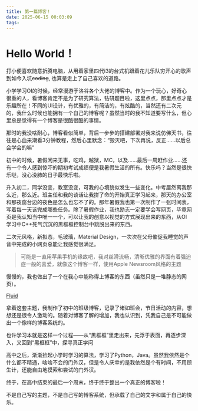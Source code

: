 ```yaml
---
title: 第一篇博客！
date: 2025-06-15 00:03:09
tags:
---
```


# Hello World！

打小便喜欢随意折腾电脑，从用着家里四代i3的台式机跟着花儿乐队穷开心的歌声到如今入坑~~coding~~, 也算是走上了自己喜欢的道路。

小学学习OI的时候，经常漫游于洛谷各个大佬的博客中。作为一个玩心，好奇心很重的人，看博客肯定不是为了研究算法，钻研题目啦，这里点点，那里点点才是乐趣所在！不同的UI设计，有优雅的，有简洁的，有炫酷的，当然还有二次元的，我什么时候也能拥有一个自己的博客呢？虽然当时的我不知道要写什么，但心里总是觉得有一个博客是很酷很酷的事情。

那时的我没啥耐心，博客看似简单，背后一步步的搭建部署对我来说仿佛天书，往往是心血来潮看3分钟教程，然后心里默念：“毁灭吧，下次再说，反正……以后总会学会的嘛”

初中的时候，暑假闲来无事，吃鸡，越狱，MC，以及……最后一周赶作业……还有一个令人感到惊吓的期初考试成绩便是我暑假生活的所有。快乐吗？当然是很快乐哒，没心没肺的日子最快乐啦。

升入初二，同学没变，教室没变，可我的心境貌似发生一些变化。中考居然离我那么近，那么近。班主任和我的谈话让我拼了命的开始真正学习起来，那天的办公室和那夜窗台边的夜色是怎么也忘不了的。那年暑假我也第一次制作了一张时间表，写着每一天该完成哪些任务。除了暑假作业，我也励志一定要学会写网页，毕竟网页是我认知当中唯一一个，可以让我的创意以视觉的方式展现出来的东西，从OI学习中C++死气沉沉的黑框框控制台中跳脱出来的东西。

二次元风格，新拟态，毛玻璃，Material Design，一次次在父母催促我睡觉的声音中完成的小网页总能让我感觉很满足。

> 可能是一直用苹果手机的缘故吧，我对丝滑流畅，清晰优雅的界面有着强迫症一般的喜爱，就像这个博客一样，使用Apple Newsroom风格的主题

慢慢的，我也做出了一个在我心中能称得上博客的东西（虽然只是一堆静态的网页）。

[Fluid](https://gitee.com/Jinyuanzhou/Jinyuanzhou) 

拿着这套主题，我制作了初中的班级博客，记录了诸如班会，节日活动的内容，想想还是很令人激动的。随着对博客了解的增加，我也认识到，凭我自己是不可能做出一个像样的博客系统的。

也许学习本就是这样一个过程——从“黑框框”里走出来，先浮于表面，再逐步深入，又回到“黑框框”中，探寻真正学问

高中之后，渐渐捡起小学时学习的算法，学习了Python，Java。虽然我依然是个什么都不精通，啥啥不会的门外汉，但是令人庆幸的是我依然是个有时间，不用顾生计，还能自由地摸索和尝试的门外汉。

终于，在高中结束的最后一个周末，终于终于整出一个真正的博客啦！

不是自己写的主题，不是自己写的博客系统，但承载了自己的文字和属于自己的快乐。



